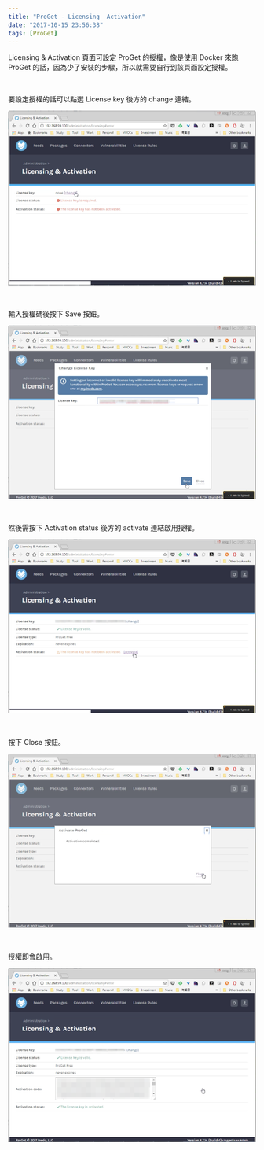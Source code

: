 ```yaml
---
title: "ProGet - Licensing  Activation"
date: "2017-10-15 23:56:38"
tags: [ProGet]
---
```



Licensing & Activation 頁面可設定 ProGet 的授權，像是使用 Docker 來跑 ProGet 的話，因為少了安裝的步驟，所以就需要自行到該頁面設定授權。  

<!-- More -->

<br/>


要設定授權的話可以點選 License key 後方的 change 連結。  

![1.png](1.png)

<br/>


輸入授權碼後按下 Save 按鈕。  

![2.png](2.png)

<br/>


然後需按下 Activation status 後方的 activate 連結啟用授權。  

![3.png](3.png)

<br/>


按下 Close 按鈕。  

![4.png](4.png)

<br/>


授權即會啟用。  

![5.png](5.png)

<br/>
